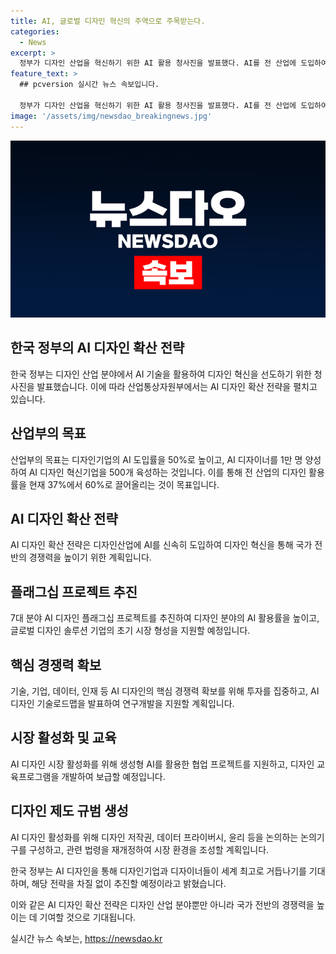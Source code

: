 ```yaml
---
title: AI, 글로벌 디자인 혁신의 주역으로 주목받는다.
categories:
  - News
excerpt: >
  정부가 디자인 산업을 혁신하기 위한 AI 활용 청사진을 발표했다. AI를 전 산업에 도입하여 디자인 활용률을 현재 37%에서 60%로 끌어올리고, AI 디자이너 1만 명과 AI 디자인 혁신기업 500개를 육성하는 계획이다. 이를 위해 AI 디자인 플래그십 프로젝트를 추진하고, 7대 분야에서 AI 서비스를 개발하며 교육프로그램과 협업 프로젝트를 지원할 예정이다. 또한, 디자인 제도 규범 개편과 국제적 공조 방안 마련 등 국내외 협력을 강화한다. 정부는 AI를 활용한 디자인산업이 세계 최고 수준으로 성장할 수 있도록 전략적으로 추진할 예정이다.
feature_text: >
  ## pcversion 실시간 뉴스 속보입니다.

  정부가 디자인 산업을 혁신하기 위한 AI 활용 청사진을 발표했다. AI를 전 산업에 도입하여 디자인 활용률을 현재 37%에서 60%로 끌어올리고, AI 디자이너 1만 명과 AI 디자인 혁신기업 500개를 육성하는 계획이다. 이를 위해 AI 디자인 플래그십 프로젝트를 추진하고, 7대 분야에서 AI 서비스를 개발하며 교육프로그램과 협업 프로젝트를 지원할 예정이다. 또한, 디자인 제도 규범 개편과 국제적 공조 방안 마련 등 국내외 협력을 강화한다. 정부는 AI를 활용한 디자인산업이 세계 최고 수준으로 성장할 수 있도록 전략적으로 추진할 예정이다.
image: '/assets/img/newsdao_breakingnews.jpg'
---
```


<p><img src="/assets/img/newsdao_breakingnews.jpg" alt="pcversion 속보" /></p>

<h2 data-ke-size="size26">한국 정부의 AI 디자인 확산 전략</h2>

<p data-ke-size="size16">한국 정부는 디자인 산업 분야에서 AI 기술을 활용하여 디자인 혁신을 선도하기 위한 청사진을 발표했습니다. 이에 따라 산업통상자원부에서는 AI 디자인 확산 전략을 펼치고 있습니다.</p>

<h2 data-ke-size="size24">산업부의 목표</h2>

<p data-ke-size="size16">산업부의 목표는 디자인기업의 AI 도입률을 50%로 높이고, AI 디자이너를 1만 명 양성하여 AI 디자인 혁신기업을 500개 육성하는 것입니다. 이를 통해 전 산업의 디자인 활용률을 현재 37%에서 60%로 끌어올리는 것이 목표입니다.</p>

<h2 data-ke-size="size24">AI 디자인 확산 전략</h2>

<p data-ke-size="size16">AI 디자인 확산 전략은 디자인산업에 AI를 신속히 도입하여 디자인 혁신을 통해 국가 전반의 경쟁력을 높이기 위한 계획입니다.</p>

<h2 data-ke-size="size24">플래그십 프로젝트 추진</h2>

<p data-ke-size="size16">7대 분야 AI 디자인 플래그십 프로젝트를 추진하여 디자인 분야의 AI 활용률을 높이고, 글로벌 디자인 솔루션 기업의 초기 시장 형성을 지원할 예정입니다.</p>

<h2 data-ke-size="size24">핵심 경쟁력 확보</h2>

<p data-ke-size="size16">기술, 기업, 데이터, 인재 등 AI 디자인의 핵심 경쟁력 확보를 위해 투자를 집중하고, AI 디자인 기술로드맵을 발표하여 연구개발을 지원할 계획입니다.</p>

<h2 data-ke-size="size24">시장 활성화 및 교육</h2>

<p data-ke-size="size16">AI 디자인 시장 활성화를 위해 생성형 AI를 활용한 협업 프로젝트를 지원하고, 디자인 교육프로그램을 개발하여 보급할 예정입니다.</p>

<h2 data-ke-size="size24">디자인 제도 규범 생성</h2>

<p data-ke-size="size16">AI 디자인 활성화를 위해 디자인 저작권, 데이터 프라이버시, 윤리 등을 논의하는 논의기구를 구성하고, 관련 법령을 재개정하여 시장 환경을 조성할 계획입니다.</p>

<p data-ke-size="size16">한국 정부는 AI 디자인을 통해 디자인기업과 디자이너들이 세계 최고로 거듭나기를 기대하며, 해당 전략을 차질 없이 추진할 예정이라고 밝혔습니다.</p>

<p data-ke-size="size16">이와 같은 AI 디자인 확산 전략은 디자인 산업 분야뿐만 아니라 국가 전반의 경쟁력을 높이는 데 기여할 것으로 기대됩니다.</p>
실시간 뉴스 속보는, <a href="https://newsdao.kr" rel="dofollow">https://newsdao.kr</a>



